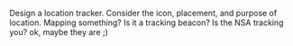 Design a location tracker. Consider the icon, placement, and purpose of location. Mapping something? Is it a tracking beacon? Is the NSA tracking you? ok, maybe they are ;)